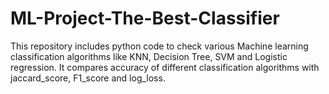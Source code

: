 # ML-Project-The-Best-Classifier
This repository includes python code to check various Machine learning classification algorithms like KNN, Decision Tree, SVM and Logistic regression. It compares accuracy of different classification algorithms with jaccard_score, F1_score and log_loss. 
